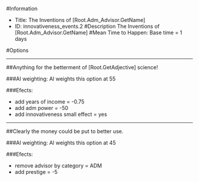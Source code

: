 #Information
 - Title: The Inventions of [Root.Adm_Advisor.GetName]
 - ID: innovativeness_events.2
#Description
The Inventions of [Root.Adm_Advisor.GetName]
#Mean Time to Happen:
Base time = 1 days

#Options

___
##Anything for the betterment of [Root.GetAdjective] science!

###AI weighting:
AI weights this option at 55


###Efects:<ul><li>add years of income = -0.75</li><li>add adm power = -50</li><li>add innovativeness small effect = yes</li></ul>

___
##Clearly the money could be put to better use.

###AI weighting:
AI weights this option at 45


###Efects:<ul><li>remove advisor by category = ADM</li><li>add prestige = -5</li></ul>
